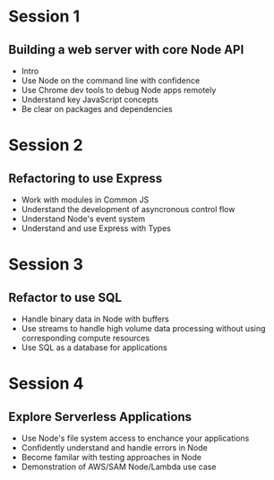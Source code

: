 # Session 1 
## Building a web server with core Node API
- Intro
- Use Node on the command line with confidence
- Use Chrome dev tools to debug Node apps remotely
- Understand key JavaScript concepts
- Be clear on packages and dependencies

# Session 2
## Refactoring to use Express
- Work with modules in Common JS
- Understand the development of asyncronous control flow
- Understand Node's event system
- Understand and use Express with Types

# Session 3
## Refactor to use SQL
- Handle binary data in Node with buffers
- Use streams to handle high volume data processing without using corresponding compute resources
- Use SQL as a database for applications

# Session 4
## Explore Serverless Applications 
- Use Node's file system access to enchance your applications
- Confidently understand and handle errors in Node
- Become familar with testing approaches in Node
- Demonstration of AWS/SAM Node/Lambda use case